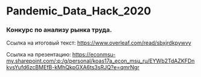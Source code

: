 # Pandemic_Data_Hack_2020

### Конкурс по анализу рынка труда.

Ссылка на итоговый текст: https://www.overleaf.com/read/sbxjrdkpywvy

Ссылка на презентацию: https://econmsu-my.sharepoint.com/:p:/g/personal/koas17a_econ_msu_ru/EYWb2TdAZKFDnkvsYufd6zcBMEfB-kMhQkpGXA6ts3sRJQ?e=qmrNgr 
